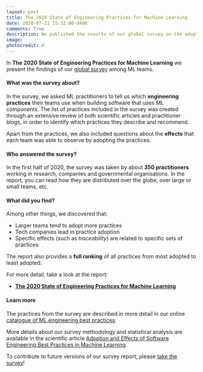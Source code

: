 ```yaml
---
layout: post
title: The 2020 State of Engineering Practices for Machine Learning
date: 2020-07-21 15:32:00-0400
comments: True
description: We published the results of our global survey on the adoption of engineering practices for ML teams.
image:
photocredit: #
---
```


In **The 2020 State of Engineering Practices for Machine Learning** we present the findings of our [global survey](/survey/) among ML teams.

#### What was the survey about?

In the survey, we asked ML practitioners to tell us which **engineering practices** their teams use when building software that uses ML components. The list of practices included in the survey was created through an extensive review of both scientific articles and practitioner blogs, in order to identify which practices they describe and recommend.

Apart from the practices, we also included questions about the **effects** that each team was able to observe by adopting the practices.

#### Who answered the survey?

In the first half of 2020, the survey was taken by about **350 practitioners** working in research, companies and governmental organisations. In the report, you can read how they are distributed over the globe, over large or small teams, etc.

#### What did you find?

Among other things, we discovered that:

* Larger teams tend to adopt more practices
* Tech companies lead in practice adoption
* Specific effects (such as *traceability*) are related to specific sets of practices

The report also provides a **full ranking** of all practices from most adopted to least adopted.

For more detail, take a look at the report:
* **<a href="/report2020">The 2020 State of Engineering Practices for Machine Learning</a>**


#### Learn more


The practices from the survey are described in more detail in our online <a href="/practices">catalogue of ML engineering best practices</a>.

More details about our survey methodology and statistical analysis are available in the scientific article <a href="https://arxiv.org/abs/2007.14130">Adoption and Effects of Software Engineering Best Practices in Machine Learning</a>.

To contribute to future versions of our survey report, please [take the survey](/survey/)!

